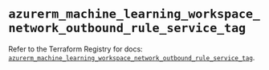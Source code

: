 # `azurerm_machine_learning_workspace_network_outbound_rule_service_tag`

Refer to the Terraform Registry for docs: [`azurerm_machine_learning_workspace_network_outbound_rule_service_tag`](https://registry.terraform.io/providers/hashicorp/azurerm/4.19.0/docs/resources/machine_learning_workspace_network_outbound_rule_service_tag).
